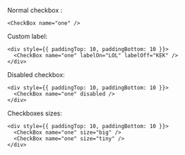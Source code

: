 Normal checkbox :
```
<CheckBox name="one" />
```

Custom label:
```
<div style={{ paddingTop: 10, paddingBottom: 10 }}>
  <CheckBox name="one" labelOn="LOL" labelOff="KEK" />
</div>
```

Disabled checkbox:
```
<div style={{ paddingTop: 10, paddingBottom: 10 }}>
  <CheckBox name="one" disabled />
</div>
```

Checkboxes sizes:
```
<div style={{ paddingTop: 10, paddingBottom: 10 }}>
  <CheckBox name="one" size="big" />
  <CheckBox name="one" size="tiny" />
</div>
```

